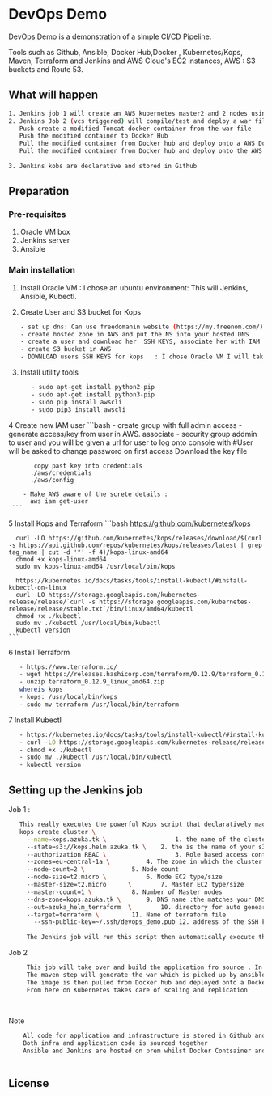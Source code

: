 # DevOps Demo

DevOps Demo is a demonstration of a simple CI/CD Pipeline.

Tools such as Github, Ansible, Docker Hub,Docker , Kubernetes/Kops, Maven, Terraform and Jenkins and AWS Cloud's EC2 instances,
AWS : S3 buckets and Route 53.

## What will happen

```bash
1. Jenkins job 1 will create an AWS kubernetes master2 and 2 nodes using KOPs and Terraform with one click of a button : duration 4 mins: wait time 5 mins 
2. Jenkins Job 2 (vcs triggered) will compile/test and deploy a war file to a stage location
   Push create a modified Tomcat docker container from the war file
   Push the modified container to Docker Hub
   Pull the modified container from Docker hub and deploy onto a AWS Docker Container
   Pull the modified container from Docker hub and deploy onto the AWS Kubernetes cluster.
   
3. Jenkins kobs are declarative and stored in Github

```
## Preparation

### Pre-requisites
1. Oracle VM box
2. Jenkins server
3. Ansible

### Main installation

1. Install Oracle VM : I chose an ubuntu environment: This will Jenkins, Ansible, Kubectl.
   
2. Create User and S3 bucket for Kops
     ```bash
	- set up dns: Can use freedomanin website (https://my.freenom.com/) [Domain name =azuka.tk]
	- create hosted zone in AWS and put the NS into your hosted DNS
	- create a user and download her  SSH KEYS, associate her with IAM full admin credentials 
	- create S3 bucket in AWS
	- DOWNLOAD users SSH KEYS for kops   : I chose Oracle VM I will take you from scratchSetup from scratch will be outlined for Jenkins and Kubernetes Kubectl and AWSCLIUse the package manager [pip](https://pip.pypa.io/en/stable/) to install foobar.
     ```
3. Install utility tools     
     ```bash
        - sudo apt-get install python2-pip
        - sudo apt-get install python3-pip
        - sudo pip install awscli
        - sudo pip3 install awscli
     
4  Create new IAM user
     ```bash
        - create group with full admin access
        - generate access/key from user in AWS. associate
        - security group addmin to user and you will be given a url for user to log onto console with
        #User will be asked to change password on first access
         Download the key file 
     
           copy past key into credentials
          ./aws/credentials
          ./aws/config
  
        - Make AWS aware of the screte details : 
          aws iam get-user
     ```
 5 Install Kops and Terraform
    ```bash
      https://github.com/kubernetes/kops
     
      curl -LO https://github.com/kubernetes/kops/releases/download/$(curl -s https://api.github.com/repos/kubernetes/kops/releases/latest | grep tag_name | cut -d '"' -f 4)/kops-linux-amd64
      chmod +x kops-linux-amd64
      sudo mv kops-linux-amd64 /usr/local/bin/kops
  
      https://kubernetes.io/docs/tasks/tools/install-kubectl/#install-kubectl-on-linux
      curl -LO https://storage.googleapis.com/kubernetes-release/release/`curl -s https://storage.googleapis.com/kubernetes-release/release/stable.txt`/bin/linux/amd64/kubectl
      chmod +x ./kubectl
      sudo mv ./kubectl /usr/local/bin/kubectl
      kubectl version
    ``` 
  6 Install Terraform
  ```bash
     - https://www.terraform.io/
     - wget https://releases.hashicorp.com/terraform/0.12.9/terraform_0.12.9_linux_amd64.zip
     - unzip terraform_0.12.9_linux_amd64.zip 
     whereis kops
     - kops: /usr/local/bin/kops
     - sudo mv terraform /usr/local/bin/terraform
  ```
  7 Install Kubectl
  ```bash
     - https://kubernetes.io/docs/tasks/tools/install-kubectl/#install-kubectl-on-linux
     - curl -LO https://storage.googleapis.com/kubernetes-release/release/`curl -s https://storage.googleapis.com/kubernetes-release/release/stable.txt`/bin/linux/amd64/kubectl
     - chmod +x ./kubectl
     - sudo mv ./kubectl /usr/local/bin/kubectl
     - kubectl version
  ``` 
    
## Setting up the Jenkins job
  Job 1 :
  ```bash
     This really executes the powerful Kops script that declaratively maos the whole AWS kunbernetes environment
     kops create cluster \
       --name=kops.azuka.tk \                  	1. the name of the cluster, the top level and second level names makeup last part
       --state=s3://kops.helm.azuka.tk \	2. the is the name of your s3 bucket which stores the cluster configurations that Terraform uses 
       --authorization RBAC \                   3. Role based access control :restricts system access to authorized users. I tlinks in with AWS IAM
       --zones=eu-central-1a \			4. The zone in which the cluster would resides
       --node-count=2 \				5. Node count
       --node-size=t2.micro \			6. Node EC2 type/size
       --master-size=t2.micro      \		7. Master EC2 type/size
       --master-count=1 \			8. Number of Master nodes
       --dns-zone=kops.azuka.tk \		9. DNS name :the matches your DNS host
       --out=azuka_helm_terraform  \		10. directory for auto genearated Terraform file
       --target=terraform \			11. Name of terraform file
         --ssh-public-key=~/.ssh/devops_demo.pub 12. address of the SSH keys that Terraform will use to configure the RBAC
   
       The Jenkins job will run this script then automatically execute the Terraform script to build the cluster.
  ``` 
  Job 2
  ```bash
       This job will take over and build the application fro source . In this case it is a Java Web application that will be deployed on Tomcat
       The maven step will generate the war which is picked up by ansible and transformed into a Docker image. This image is pushed to Docker hub.
       The image is then pulled from Docker hub and deployed onto a Docker container and /or the Kubernetes cluster
       From here on Kubernetes takes care of scaling and replication
     
  ``` 
 
##
  Note
  ```bash
      All code for application and infrastructure is stored in Github and with minimal setup will run on any Jenkins CI.
      Both infra and application code is sourced together
      Ansible and Jenkins are hosted on prem whilst Docker Contsainer and Kubernetes are hosted on AWS. AWS S3 bucket version manages the Kops cluster code.
      
  ```
## License
 